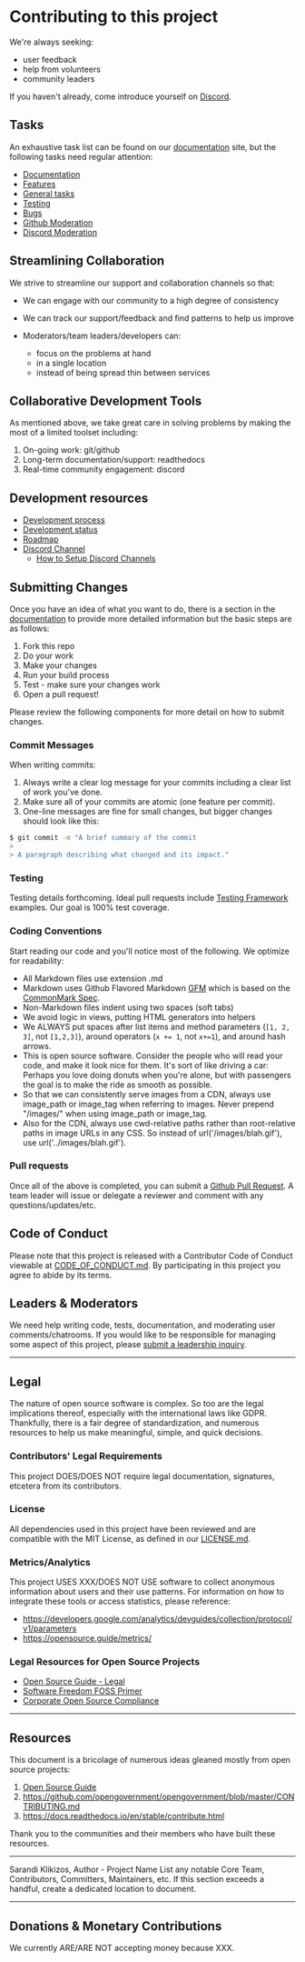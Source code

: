 # Contributing to this project

We're always seeking:

* user feedback
* help from  volunteers
* community leaders

If you haven't already, come introduce yourself on [Discord].

## Tasks

An exhaustive task list can be found on our [documentation] site, but the
following tasks need regular attention:

* [Documentation]
* [Features]
* [General tasks]
* [Testing]
* [Bugs]
* [Github Moderation]
* [Discord Moderation]

## Streamlining Collaboration

We strive to streamline our support and collaboration channels so that:

* We can engage with our community to a high degree of consistency
* We can track our support/feedback and find patterns to help us improve
* Moderators/team leaders/developers can:

  * focus on the problems at hand
  * in a single location
  * instead of being spread thin between services

## Collaborative Development Tools
<!-- (provide linked reasoning for each) -->
As mentioned above, we take great care in solving problems by making the most of
a limited toolset including:

1. On-going work: git/github
1. Long-term documentation/support: readthedocs
1. Real-time community engagement: discord

## Development resources

<!-- (link directly to each resource on github/services above) -->
* [Development process]
* [Development status]
* [Roadmap]
* [Discord Channel][Discord]
  * [How to Setup Discord Channels](https://support.discordapp.com/hc/en-us/articles/115001580171-Channel-Categories-101)

<!--
  * [OpenGovernment for Developers](http://opengovernment.org/pages/developer)
    tells you where we are,
  * [Our roadmap](http://opengovernment.org/pages/wish-list) is the 10k foot
    view of where we're going, and
  * [Pivotal Tracker](http://pivotaltracker.com/projects/64842) is our
    day-to-day project management space.
  * Mailing list: Join our [developer
    list](http://groups.google.com/group/opengovernment/)
  * Bugs?
    [Lighthouse](https://participatorypolitics.lighthouseapp.com/projects/
    47665-opengovernment/overview)
    is where to report them
  * IRC: chat.freenode.net channel
    [#opengovernment](irc://chat.freenode.net/opengovernment). We're usually
    there during business hours.
-->

<!--
We have a handful of Cucumber features, but most of our testbed consists of
RSpec examples. Please write RSpec examples for new code you create. -->

## Submitting Changes

<!--(from here: https://github.com/stephencelis/ghi)-->
Once you have an idea of what you want to do, there is a section in the
[documentation] to provide more detailed information but the basic steps are as
follows:

1. Fork this repo
1. Do your work
1. Make your changes
1. Run your build process
1. Test - make sure your changes work
1. Open a pull request!

 Please review the following components for more detail on how to submit changes.

### Commit Messages

When writing commits:

1. Always write a clear log message for your commits including a clear list of
   work you've done.
1. Make sure all of your commits are atomic (one feature per commit).
1. One-line messages are fine for small changes, but bigger changes should look
   like this:

```BASH
$ git commit -m "A brief summary of the commit
>
> A paragraph describing what changed and its impact."
```

### Testing

Testing details forthcoming. Ideal pull requests include [Testing Framework]
examples. Our goal is 100% test coverage.

### Coding Conventions

Start reading our code and you'll notice most of the following. We optimize for readability:

* All Markdown files use extension .md
* Markdown uses Github Flavored Markdown [GFM] which is based on the [CommonMark
  Spec].
* Non-Markdown files indent using two spaces (soft tabs)
* We avoid logic in views, putting HTML generators into helpers
* We ALWAYS put spaces after list items and method parameters (`[1, 2, 3]`,
  not `[1,2,3]`), around operators (`x += 1`, not `x+=1`), and around hash
  arrows.
* This is open source software. Consider the people who will read your code,
  and make it look nice for them. It's sort of like driving a car: Perhaps you
  love doing donuts when you're alone, but with passengers the goal is to make
  the ride as smooth as possible.
* So that we can consistently serve images from a CDN, always use image_path
  or image_tag when referring to images. Never prepend "/images/" when using
  image_path or image_tag.
* Also for the CDN, always use cwd-relative paths rather than root-relative
  paths in image URLs in any CSS. So instead of url('/images/blah.gif'), use
  url('../images/blah.gif').

### Pull requests

Once all of the above is completed, you can submit a [Github Pull
Request](http://help.github.com/pull-requests/). A team leader will issue or
delegate a reviewer and comment with any questions/updates/etc.

## Code of Conduct

Please note that this project is released with a Contributor Code of Conduct
viewable at [CODE_OF_CONDUCT.md]. By participating in this project you agree to
abide by its terms.

## Leaders & Moderators

We need help writing code, tests, documentation, and moderating user
comments/chatrooms. If you would like to be responsible for managing some aspect
of this project, please  [submit a leadership inquiry].

***

## Legal

The nature of open source software is complex. So too are the legal implications
thereof, especially with the international laws like GDPR. Thankfully, there is
a fair degree of standardization, and numerous resources to help us make
meaningful, simple, and quick decisions.

### Contributors' Legal Requirements

This project DOES/DOES NOT require legal documentation, signatures, etcetera
from its contributors.

### License

All dependencies used in this project have been reviewed and are compatible with
the MIT License, as defined in our [LICENSE.md].

### Metrics/Analytics

This project USES XXX/DOES NOT USE software to collect anonymous information
about users and their use patterns. For information on how to integrate these
tools or access statistics, please reference:

* <https://developers.google.com/analytics/devguides/collection/protocol/v1/parameters>
* <https://opensource.guide/metrics/>

### Legal Resources for Open Source Projects

* [Open Source Guide - Legal]
* [Software Freedom FOSS Primer]
* [Corporate Open Source Compliance]

***

## Resources

This document is a bricolage of numerous ideas gleaned mostly from open source projects:

1. [Open Source Guide]
1. <https://github.com/opengovernment/opengovernment/blob/master/CONTRIBUTING.md>
1. <https://docs.readthedocs.io/en/stable/contribute.html>

Thank you to the communities and their members who have built these resources.

***

Sarandi Klikizos, Author - Project Name List any notable Core Team,
Contributors, Committers, Maintainers, etc. If this section exceeds a handful,
create a dedicated location to document.

***

## Donations & Monetary Contributions

We currently ARE/ARE NOT accepting money because XXX.

[Bugs]:https://github.com/user/repo/issues?q=is%3Aissue+is%3Aopen+label%3Abug

[CODE_OF_CONDUCT.md]: CODE_OF_CONDUCT.md

[CommonMark Spec]: http://spec.commonmark.org/

[Corporate Open Source Compliance]: https://www.linuxfoundation.org/blog/2015/06/why-companies-that-use-open-source-need-a-compliance-program/

[Development process]: readthedocs.com/user/repo/development-process

[Development status]: readthedocs.com/user/repo/development-status

[Discord]: [discordapp.com/channels/###/]

[Discord Moderation]: readthedocs.com/user/repo/moderation-discord

[Documentation]: readthedocs.com/user/repo

[Features]: https://github.com/user/repo/issues?q=is%3Aissue+is%3Aopen+label%3Afeature

[General tasks]: https://github.com/user/repo/issues?q=is%3Aissue+is%3Aopen+label%3Atask

[GFM]: https://github.github.com/gfm/

[Github Moderation]: readthedocs.com/user/repo/moderation-github

[GitHub Pull Request]: https://github.com/my/project/pull/new/master

[LICENSE]: LICENSE.md

[LICENSE.md]: LICENSE.md

[Open Source Guide]: https://opensource.guide/

[Open Source Guide - Legal]: https://opensource.guide/legal/

[Roadmap]: readthedocs.com/user/repo/roadmap

[Software Freedom FOSS Primer]: https://www.softwarefreedom.org/resources/2008/foss-primer.html

[submit a leadership inquiry]: readthedocs.com/user/repo/leadership

[Testing]: readthedocs.com/user/repo/testing

[Testing Framework]: https://jestjs.io/
